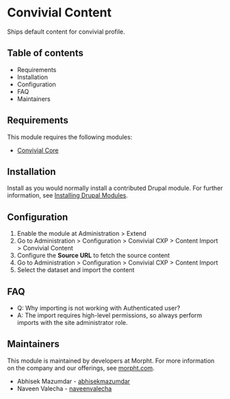 # Convivial Content

Ships default content for convivial profile.

## Table of contents

- Requirements
- Installation
- Configuration
- FAQ
- Maintainers


## Requirements

This module requires the following modules:
- [Convivial Core](https://www.drupal.org/project/convivial_core)

## Installation

Install as you would normally install a contributed Drupal module. For further information, see [Installing Drupal Modules](https://www.drupal.org/docs/extending-drupal/installing-drupal-modules).

## Configuration

1. Enable the module at Administration > Extend
2. Go to Administration > Configuration > Convivial CXP > Content Import > Convivial Content
3. Configure the **Source URL** to fetch the source content
4. Go to Administration > Configuration > Convivial CXP > Content Import
5. Select the dataset and import the content

## FAQ

- Q: Why importing is not working with Authenticated user?
- A: The import requires high-level permissions, so always perform imports with the site administrator role.

## Maintainers

This module is maintained by developers at Morpht. For more information on the
company and our offerings, see [morpht.com](https://morpht.com/).

- Abhisek Mazumdar - [abhisekmazumdar](https://www.drupal.org/u/abhisekmazumdar)
- Naveen Valecha - [naveenvalecha](https://www.drupal.org/u/naveenvalecha)

